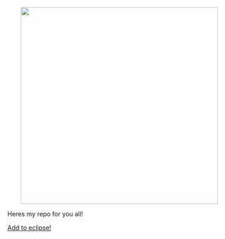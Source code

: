 <p align="center">
<img src="https://koutsie.l1nux.fun/Pill50g/pill.png" width="444" height="444" />
</p>

Heres my repo for you all!<br>

[Add to eclipse!](https://eclipseemu.me/play/?q=repo&url=https://koutsie.l1nux.fun/repo/repo.json)

